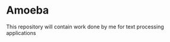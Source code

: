 Amoeba
=============

This repository will contain work done by me for text processing applications
